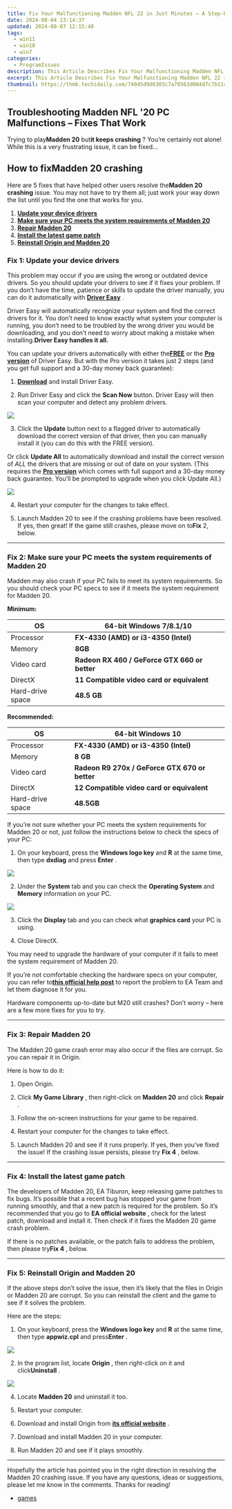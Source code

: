 ```yaml
---
title: Fix Your Malfunctioning Madden NFL 22 in Just Minutes – A Step-by-Step Guide
date: 2024-08-04 23:14:37
updated: 2024-08-07 12:15:40
tags:
  - win11
  - win10
  - win7
categories:
  - ProgramIssues
description: This Article Describes Fix Your Malfunctioning Madden NFL 22 in Just Minutes – A Step-by-Step Guide
excerpt: This Article Describes Fix Your Malfunctioning Madden NFL 22 in Just Minutes – A Step-by-Step Guide
thumbnail: https://thmb.techidaily.com/74045d9d6303c7a70563d004d7c7b11c2909530a50d24fd1a27318344d95b256.jpg
---
```


## Troubleshooting Madden NFL '20 PC Malfunctions – Fixes That Work

Trying to play**Madden 20** but**it keeps crashing** ? You’re certainly not alone! While this is a very frustrating issue, it can be fixed…

## How to fix**Madden 20** crashing

 Here are 5 fixes that have helped other users resolve the**Madden 20** **crashing** issue. You may not have to try them all; just work your way down the list until you find the one that works for you.

1. **[Update your device drivers](https://tools.techidaily.com/drivereasy/download/)**
2. **[Make sure your PC meets the system requirements of Madden 20](https://tools.techidaily.com/drivereasy/download/)**
3. **[Repair Madden 20](https://tools.techidaily.com/drivereasy/download/)**
4. **[Install the latest game patch](https://tools.techidaily.com/drivereasy/download/)**
5. **[Reinstall Origin and Madden 20](https://tools.techidaily.com/drivereasy/download/)**

### Fix 1: Update your device drivers

 This problem may occur if you are using the wrong or outdated device drivers. So you should update your drivers to see if it fixes your problem. If you don’t have the time, patience or skills to update the driver manually, you can do it automatically with **[Driver Easy](https://tools.techidaily.com/drivereasy/download/)**  .

 Driver Easy will automatically recognize your system and find the correct drivers for it. You don’t need to know exactly what system your computer is running, you don’t need to be troubled by the wrong driver you would be downloading, and you don’t need to worry about making a mistake when installing.**Driver Easy handles it all.**

 You can update your drivers automatically with either the[**FREE**](https://tools.techidaily.com/drivereasy/download/) or the[](https://tools.techidaily.com/drivereasy/download/) **[Pro version](https://tools.techidaily.com/drivereasy/download/)**  of Driver Easy. But with the Pro version it takes just 2 steps (and you get full support and a 30-day money back guarantee):

 1) **[Download](https://tools.techidaily.com/drivereasy/download/)**  and install Driver Easy.

 2) Run Driver Easy and click the **Scan Now** button. Driver Easy will then scan your computer and detect any problem drivers.

![](https://images.drivereasy.com/wp-content/uploads/2019/06/image-439.png)

 3) Click the **Update**  button next to a flagged driver to automatically download the correct version of that driver, then you can manually install it (you can do this with the FREE version).

 Or click **Update All** to automatically download and install the correct version of _ALL_ the drivers that are missing or out of date on your system. (This requires the **[Pro version](https://tools.techidaily.com/drivereasy/download/)**  which comes with full support and a 30-day money back guarantee. You’ll be prompted to upgrade when you click Update All.)

![](https://images.drivereasy.com/wp-content/uploads/2019/08/image-283.png)

4) Restart your computer for the changes to take effect.

5) Launch Madden 20 to see if the crashing problems have been resolved. If yes, then great! If the game still crashes, please move on to**Fix** 2, below.

---

### Fix 2: Make sure your PC meets the system requirements of Madden 20

 Madden may also crash if your PC fails to meet its system requirements. So you should check your PC specs to see if it meets the system requirement for Madden 20.

**Minimum:**

| OS               | **64-bit Windows 7/8.1/10**                   |
| ---------------- | --------------------------------------------- |
| Processor        | **FX-4330 (AMD) or i3-4350 (Intel)**          |
| Memory           | **8GB**                                       |
| Video card       | **Radeon RX 460 / GeForce GTX 660 or better** |
| DirectX          | **11 Compatible video card or equivalent**    |
| Hard-drive space | **48.5 GB**                                   |

**Recommended:**

| OS               | **64-bit Windows 10**                          |
| ---------------- | ---------------------------------------------- |
| Processor        | **FX-4330 (AMD) or i3-4350 (Intel)**           |
| Memory           | **8 GB**                                       |
| Video card       | **Radeon R9 270x / GeForce GTX 670 or better** |
| DirectX          | **12 Compatible video card or equivalent**     |
| Hard-drive space | **48.5GB**                                     |

 If you’re not sure whether your PC meets the system requirements for Madden 20 or not, just follow the instructions below to check the specs of your PC:

 1) On your keyboard, press the **Windows logo key** and **R** at the same time, then type **dxdiag** and press **Enter** .

![](https://images.drivereasy.com/wp-content/uploads/2019/03/image-13.png)

 2) Under the **System** tab and you can check the **Operating System**  and **Memory** information on your PC.

![](https://images.drivereasy.com/wp-content/uploads/2019/08/image-526.png)

 3) Click the **Display** tab and you can check what **graphics card** your PC is using.

 4) Close DirectX.

 You may need to upgrade the hardware of your computer if it fails to meet the system requirement of Madden 20.

 If you’re not comfortable checking the hardware specs on your computer, you can refer to[**this official help post**](https://help.ea.com/en-us/help/pc/how-to-gather-dxdiag-information/) to report the problem to EA Team and let them diagnose it for you.

 Hardware components up-to-date but M20 still crashes? Don’t worry – here are a few more fixes for you to try.

---

### Fix 3: Repair Madden 20

 The Madden 20 game crash error may also occur if the files are corrupt. So you can repair it in Origin.

Here is how to do it:

1) Open Origin.

2) Click **My Game Library** , then right-click on **Madden 20** and click **Repair** .

3) Follow the on-screen instructions for your game to be repaired.

4) Restart your computer for the changes to take effect.

5) Launch Madden 20 and see if it runs properly. If yes, then you’ve fixed the issue! If the crashing issue persists, please try **Fix 4** , below.

---

### Fix 4: Install the latest game patch

 The developers of Madden 20, EA Tiburon, keep releasing game patches to fix bugs. It’s possible that a recent bug has stopped your game from running smoothly, and that a new patch is required for the problem. So it’s recommended that you go to **EA official website**  , check for the latest patch, download and install it. Then check if it fixes the Madden 20 game crash problem.

 If there is no patches available, or the patch fails to address the problem, then please try**Fix 4** , below.

---

### Fix 5: Reinstall Origin and Madden 20

 If the above steps don’t solve the issue, then it’s likely that the files in Origin or Madden 20 are corrupt. So you can reinstall the client and the game to see if it solves the problem.

Here are the steps:

 1) On your keyboard, press the **Windows logo key** and **R** at the same time, then type **appwiz.cpl** and press**Enter** .

![](https://images.drivereasy.com/wp-content/uploads/2019/10/image-174.png)

 2) In the program list, locate **Origin** , then right-click on it and click**Uninstall** .

![](https://images.drivereasy.com/wp-content/uploads/2019/10/image-175-1024x499.png)

 4) Locate **Madden 20** and uninstall it too.

 5) Restart your computer.

 6) Download and install Origin from **[its official website](https://www.origin.com/)**  .

 7) Download and install Madden 20 in your computer.

 8) Run Madden 20 and see if it plays smoothly.

---

 Hopefully the article has pointed you in the right direction in resolving the Madden 20 crashing issue. If you have any questions, ideas or suggestions, please let me know in the comments. Thanks for reading!

* [games](https://tools.techidaily.com/drivereasy/download/)

<ins class="adsbygoogle"
     style="display:block"
     data-ad-format="autorelaxed"
     data-ad-client="ca-pub-7571918770474297"
     data-ad-slot="1223367746"></ins>



<ins class="adsbygoogle"
     style="display:block"
     data-ad-client="ca-pub-7571918770474297"
     data-ad-slot="8358498916"
     data-ad-format="auto"
     data-full-width-responsive="true"></ins>
